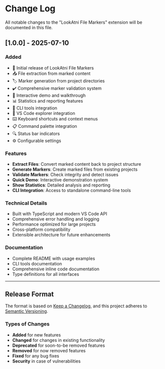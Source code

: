 # Change Log

All notable changes to the "LookAtni File Markers" extension will be documented in this file.

## [1.0.0] - 2025-07-10

### Added

- 🚀 Initial release of LookAtni File Markers
- 📤 File extraction from marked content
- 🏷️ Marker generation from project directories
- ✔️ Comprehensive marker validation system
- 🎯 Interactive demo and walkthrough
- 📊 Statistics and reporting features
- 🔧 CLI tools integration
- 🎨 VS Code explorer integration
- ⌨️ Keyboard shortcuts and context menus
- 📋 Command palette integration
- 🔍 Status bar indicators
- ⚙️ Configurable settings

### Features

- **Extract Files**: Convert marked content back to project structure
- **Generate Markers**: Create marked files from existing projects
- **Validate Markers**: Check integrity and detect issues
- **Quick Demo**: Interactive demonstration system
- **Show Statistics**: Detailed analysis and reporting
- **CLI Integration**: Access to standalone command-line tools

### Technical Details

- Built with TypeScript and modern VS Code API
- Comprehensive error handling and logging
- Performance optimized for large projects
- Cross-platform compatibility
- Extensible architecture for future enhancements

### Documentation

- Complete README with usage examples
- CLI tools documentation
- Comprehensive inline code documentation
- Type definitions for all interfaces

---

## Release Format

The format is based on [Keep a Changelog](https://keepachangelog.com/en/1.0.0/),
and this project adheres to [Semantic Versioning](https://semver.org/spec/v2.0.0.html).

### Types of Changes

- **Added** for new features
- **Changed** for changes in existing functionality
- **Deprecated** for soon-to-be removed features
- **Removed** for now removed features
- **Fixed** for any bug fixes
- **Security** in case of vulnerabilities
